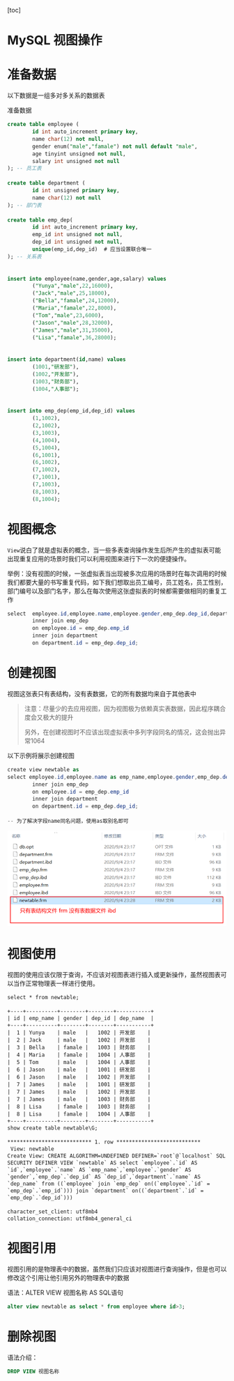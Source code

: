 [toc]

# MySQL 视图操作

# 准备数据

以下数据是一组多对多关系的数据表

准备数据

```sql
create table employee (
        id int auto_increment primary key,
        name char(12) not null,
        gender enum("male","famale") not null default "male",
        age tinyint unsigned not null,
        salary int unsigned not null
); -- 员工表

create table department (
        id int unsigned primary key,
        name char(12) not null
); -- 部门表

create table emp_dep(
        id int auto_increment primary key,
        emp_id int unsigned not null,
        dep_id int unsigned not null,
        unique(emp_id,dep_id)  # 应当设置联合唯一
); -- 关系表


insert into employee(name,gender,age,salary) values 
        ("Yunya","male",22,16000),
        ("Jack","male",25,18000),
        ("Bella","famale",24,12000),
        ("Maria","famale",22,8000),
        ("Tom","male",23,6000),
        ("Jason","male",28,32000),
        ("James","male",31,35000),
        ("Lisa","famale",36,28000);


insert into department(id,name) values
        (1001,"研发部"),
        (1002,"开发部"),
        (1003,"财务部"),
        (1004,"人事部");


insert into emp_dep(emp_id,dep_id) values 
        (1,1002),
        (2,1002),
        (3,1003),
        (4,1004),
        (5,1004),
        (6,1001),
        (6,1002),
        (7,1002),
        (7,1001),
        (7,1003),
        (8,1003),
        (8,1004);


```

# 视图概念

`View`说白了就是虚拟表的概念，当一些多表查询操作发生后所产生的虚拟表可能出现重复应用的场景时我们可以利用视图来进行下一次的便捷操作。

举例：没有视图的时候，一张虚拟表当出现被多次应用的场景时在每次调用的时候我们都要大量的书写重复代码，如下我们想取出员工编号，员工姓名，员工性别，部门编号以及部门名字，那么在每次使用这张虚拟表的时候都需要做相同的重复工作

```csharp
select  employee.id,employee.name,employee.gender,emp_dep.dep_id,department.name from employee 
        inner join emp_dep
        on employee.id = emp_dep.emp_id
        inner join department 
        on department.id = emp_dep.dep_id;
```



# 创建视图

视图这张表只有表结构，没有表数据，它的所有数据均来自于其他表中

> 注意：尽量少的去应用视图，因为视图极为依赖真实表数据，因此程序耦合度会又极大的提升
>
> 另外，在创建视图时不应该出现虚拟表中多列字段同名的情况，这会抛出异常1064

以下示例将展示创建视图

```csharp
create view newtable as 
select employee.id,employee.name as emp_name,employee.gender,emp_dep.dep_id,department.name as dep_name from employee 
        inner join emp_dep
        on employee.id = emp_dep.emp_id
        inner join department 
        on department.id = emp_dep.dep_id;
        
-- 为了解决字段name同名问题，使用as取别名即可
```

![img](mysql_images/1881426-20200904233714009-783549306.png)

# 视图使用

视图的使用应该仅限于查询，不应该对视图表进行插入或更新操作，虽然视图表可以当作正常物理表一样进行使用。

```smalltalk
select * from newtable;

+----+----------+--------+--------+-----------+
| id | emp_name | gender | dep_id | dep_name  |
+----+----------+--------+--------+-----------+
|  1 | Yunya    | male   |   1002 | 开发部    |
|  2 | Jack     | male   |   1002 | 开发部    |
|  3 | Bella    | famale |   1003 | 财务部    |
|  4 | Maria    | famale |   1004 | 人事部    |
|  5 | Tom      | male   |   1004 | 人事部    |
|  6 | Jason    | male   |   1001 | 研发部    |
|  6 | Jason    | male   |   1002 | 开发部    |
|  7 | James    | male   |   1001 | 研发部    |
|  7 | James    | male   |   1002 | 开发部    |
|  7 | James    | male   |   1003 | 财务部    |
|  8 | Lisa     | famale |   1003 | 财务部    |
|  8 | Lisa     | famale |   1004 | 人事部    |
+----+----------+--------+--------+-----------+
show create table newtable\G;

*************************** 1. row ***************************
 View: newtable
Create View: CREATE ALGORITHM=UNDEFINED DEFINER=`root`@`localhost` SQL SECURITY DEFINER VIEW `newtable` AS select `employee`.`id` AS `id`,`employee`.`name` AS `emp_name`,`employee`.`gender` AS `gender`,`emp_dep`.`dep_id` AS `dep_id`,`department`.`name` AS `dep_name` from ((`employee` join `emp_dep` on((`employee`.`id` = `emp_dep`.`emp_id`))) join `department` on((`department`.`id` = `emp_dep`.`dep_id`)))

character_set_client: utf8mb4
collation_connection: utf8mb4_general_ci
```



# 视图引用

视图引用的是物理表中的数据，虽然我们只应该对视图进行查询操作，但是也可以修改这个引用让他引用另外的物理表中的数据

语法：ALTER VIEW 视图名称 AS SQL语句

```sql
alter view newtable as select * from employee where id>3;
```



# 删除视图

语法介绍：

```sql
DROP VIEW 视图名称
```

 